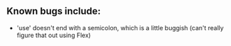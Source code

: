 ## Known bugs include:

+ 'use' doesn't end with a semicolon, which is a little buggish (can't really figure that out using Flex)
